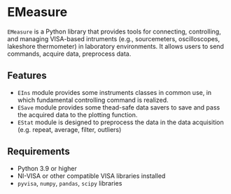 # EMeasure

`EMeasure` is a Python library that provides tools for connecting, controlling, and managing VISA-based intruments (e.g., sourcemeters, oscilloscopes, lakeshore thermometer) in laboratory environments.
It allows users to send commands, acquire data, preprocess data.

## Features
- `EIns` module provides some instruments classes in common use, in which fundamental controlling command is realized.
- `ESave` module provides some thead-safe data savers to save and pass the acquired data to the plotting function.
- `EStat` module is designed to preprocess the data in the data acquisition (e.g. repeat, average, filter, outliers)

## Requirements
- Python 3.9 or higher
- NI-VISA or other compatible VISA libraries installed
- `pyvisa`, `numpy`, `pandas`, `scipy` libraries
